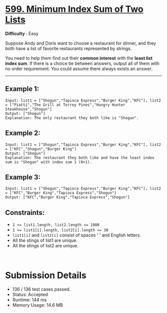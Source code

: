 # [599. Minimum Index Sum of Two Lists](https://leetcode.com/problems/minimum-index-sum-of-two-lists)

**Difficulty** : Easy

Suppose Andy and Doris want to choose a restaurant for dinner, and they both have a list of favorite restaurants represented by strings.

You need to help them find out their **common interest** with the **least list index sum**. If there is a choice tie between answers, output all of them with no order requirement. You could assume there always exists an answer.

---

## Example 1:

```
Input: list1 = ["Shogun","Tapioca Express","Burger King","KFC"], list2 = ["Piatti","The Grill at Torrey Pines","Hungry Hunter Steakhouse","Shogun"]
Output: ["Shogun"]
Explanation: The only restaurant they both like is "Shogun".
```

## Example 2:

```
Input: list1 = ["Shogun","Tapioca Express","Burger King","KFC"], list2 = ["KFC","Shogun","Burger King"]
Output: ["Shogun"]
Explanation: The restaurant they both like and have the least index sum is "Shogun" with index sum 1 (0+1).
```

## Example 3:

```
Input: list1 = ["Shogun","Tapioca Express","Burger King","KFC"], list2 = ["KFC","Burger King","Tapioca Express","Shogun"]
Output: ["KFC","Burger King","Tapioca Express","Shogun"]
```

## Constraints:

* ```1 <= list1.length, list2.length <= 1000```
* ```1 <= list1[i].length, list2[i].length <= 30```
* ```list1[i]``` and ```list2[i]``` consist of spaces ' ' and English letters.
* All the stings of list1 are unique.
* All the stings of list2 are unique.

<br>

# Submission Details

* 136 / 136 test cases passed.
* Status: Accepted
* Runtime: 144 ms
* Memory Usage: 14.6 MB
